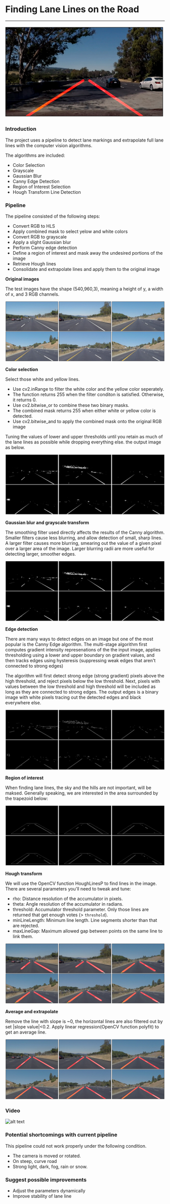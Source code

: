 # **Finding Lane Lines on the Road** 
***

![alt text][image1]

### Introduction

The project uses a pipeline to detect lane markings and extrapolate full lane lines with the computer vision algorithms.

The algorithms are included:

- Color Selection
- Grayscale
- Gaussian Blur
- Canny Edge Detection
- Region of Interest Selection
- Hough Transform Line Detection

[//]: # (Image References)

[image1]: ./resources/preface.png "Preface"
[image2]: ./resources/original_images.png "Original"
[image3]: ./resources/color_selection.png "Color selection"
[image4]: ./resources/gaussian_blur_grayscale.png "Gaussian blur grayscale"
[image5]: ./resources/canny_edge_detection.png "Canny Edge Detection"
[image6]: ./resources/region_of_interest.png "Region of Interest"
[image7]: ./resources/hough_transform.png "Hough Transform"
[image8]: ./resources/average_and_extrapolate.png "Average/extrapolate"
[image9]: ./resources/video.gif "Video"

### Pipeline


The pipeline consisted of the following steps:

- Convert RGB to HLS
- Apply combined mask to select yelow and white colors
- Convert RGB to grayscale
- Apply a slight Gaussian blur
- Perform Canny edge detection
- Define a region of interest and mask away the undesired portions of the image
- Retrieve Hough lines
- Consolidate and extrapolate lines and apply them to the original image

**Original images**

The test images have the shape (540,960,3), meaning a height of y, a width of x, and 3 RGB channels.

![alt text][image2]


**Color selection**

Select those white and yellow lines.

- Use cv2.inRange to filter the white color and the yellow color seperately.
- The function returns 255 when the filter conditon is satisfied. Otherwise, it returns 0.
- Use cv2.bitwise_or to combine these two binary masks.
- The combined mask returns 255 when either white or yellow color is detected.
- Use cv2.bitwise_and to apply the combined mask onto the original RGB image

Tuning the values of lower and upper thresholds until you retain as much of the lane lines as possible while dropping everything else. the output image as below.

![alt text][image3]

**Gaussian blur and grayscale transform**

The smoothing filter used directly affects the results of the Canny algorithm. Smaller filters cause less blurring, and allow detection of small, sharp lines. A larger filter causes more blurring, smearing out the value of a given pixel over a larger area of the image. Larger blurring radii are more useful for detecting larger, smoother edges.


![alt text][image4]


**Edge detection**

There are many ways to detect edges on an image but one of the most popular is the Canny Edge algorithm. The multi-stage algorithm first computes gradient intensity represenations of the the input image, applies thresholding using a lower and upper boundary on gradient values, and then tracks edges using hysteresis (suppressing weak edges that aren't connected to strong edges)

The algorithm will first detect strong edge (strong gradient) pixels above the high threshold, and reject pixels below the low threshold. Next, pixels with values between the low threshold and high threshold will be included as long as they are connected to strong edges. The output edges is a binary image with white pixels tracing out the detected edges and black everywhere else.

![alt text][image5]

**Region of interest**

When finding lane lines, the sky and the hills are not important, will be maksed.
Generally speaking, we are interested in the area surrounded by the trapezoid
 below:

![alt text][image6]

**Hough transform**

We will use the OpenCV function HoughLinesP to find lines in the image.
There are several parameters you'll need to tweak and tune:

- rho: Distance resolution of the accumulator in pixels.
- theta: Angle resolution of the accumulator in radians.
- threshold: Accumulator threshold parameter. Only those lines are returned that get enough votes (> `threshold`).
- minLineLength: Minimum line length. Line segments shorter than that are rejected.
- maxLineGap: Maximum allowed gap between points on the same line to link them.


![alt text][image7]

**Average and extrapolate**

Remove the line with slope is ~0, the horizontal lines are also filtered out by set |slope value|<0.2.
Apply linear regression(OpenCV function polyfit) to get an average line.


![alt text][image8]


### Video
![alt text][image9]


### Potential shortcomings with current pipeline

This pipeline could not work properly under the following condition.

- The camera is moved or rotated.
- On steep, curve road
- Strong light, dark, fog, rain or snow. 


### Suggest possible improvements

- Adjust the parameters dynamically
- Improve stability of lane line

